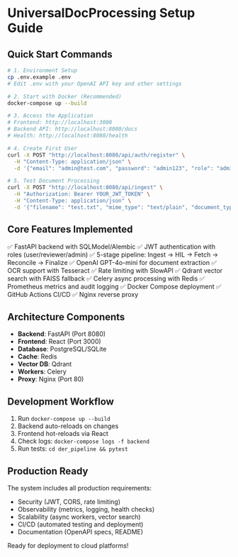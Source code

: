 # UniversalDocProcessing Setup Guide

## Quick Start Commands

```bash
# 1. Environment Setup
cp .env.example .env
# Edit .env with your OpenAI API key and other settings

# 2. Start with Docker (Recommended)
docker-compose up --build

# 3. Access the Application
# Frontend: http://localhost:3000
# Backend API: http://localhost:8080/docs
# Health: http://localhost:8080/health

# 4. Create First User
curl -X POST "http://localhost:8080/api/auth/register" \
  -H "Content-Type: application/json" \
  -d '{"email": "admin@test.com", "password": "admin123", "role": "admin"}'

# 5. Test Document Processing
curl -X POST "http://localhost:8080/api/ingest" \
  -H "Authorization: Bearer YOUR_JWT_TOKEN" \
  -H "Content-Type: application/json" \
  -d '{"filename": "test.txt", "mime_type": "text/plain", "document_type": "INVOICE", "content": "INVOICE\nNumber: INV-001\nAmount: $100"}'
```

## Core Features Implemented

✅ FastAPI backend with SQLModel/Alembic
✅ JWT authentication with roles (user/reviewer/admin)
✅ 5-stage pipeline: Ingest → HIL → Fetch → Reconcile → Finalize
✅ OpenAI GPT-4o-mini for document extraction
✅ OCR support with Tesseract
✅ Rate limiting with SlowAPI
✅ Qdrant vector search with FAISS fallback
✅ Celery async processing with Redis
✅ Prometheus metrics and audit logging
✅ Docker Compose deployment
✅ GitHub Actions CI/CD
✅ Nginx reverse proxy

## Architecture Components

- **Backend**: FastAPI (Port 8080)
- **Frontend**: React (Port 3000)
- **Database**: PostgreSQL/SQLite
- **Cache**: Redis
- **Vector DB**: Qdrant
- **Workers**: Celery
- **Proxy**: Nginx (Port 80)

## Development Workflow

1. Run `docker-compose up --build`
2. Backend auto-reloads on changes
3. Frontend hot-reloads via React
4. Check logs: `docker-compose logs -f backend`
5. Run tests: `cd der_pipeline && pytest`

## Production Ready

The system includes all production requirements:
- Security (JWT, CORS, rate limiting)
- Observability (metrics, logging, health checks)
- Scalability (async workers, vector search)
- CI/CD (automated testing and deployment)
- Documentation (OpenAPI specs, README)

Ready for deployment to cloud platforms!

